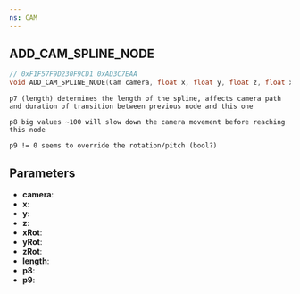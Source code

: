 ```yaml
---
ns: CAM
---
```

## ADD_CAM_SPLINE_NODE

```c
// 0xF1F57F9D230F9CD1 0xAD3C7EAA
void ADD_CAM_SPLINE_NODE(Cam camera, float x, float y, float z, float xRot, float yRot, float zRot, int length, int p8, int p9);
```

```
p7 (length) determines the length of the spline, affects camera path and duration of transition between previous node and this one

p8 big values ~100 will slow down the camera movement before reaching this node

p9 != 0 seems to override the rotation/pitch (bool?)
```

## Parameters
* **camera**:
* **x**:
* **y**:
* **z**:
* **xRot**:
* **yRot**:
* **zRot**:
* **length**:
* **p8**:
* **p9**:
